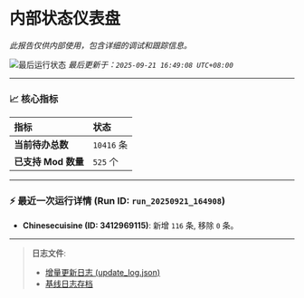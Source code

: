 # 内部状态仪表盘

*此报告仅供内部使用，包含详细的调试和跟踪信息。*

![最后运行状态](https://img.shields.io/badge/Last%20Run-Success-green)
*最后更新于：`2025-09-21 16:49:08 UTC+08:00`*

---

### 📈 **核心指标**

| 指标 | 状态 |
| :--- | :--- |
| **当前待办总数** | ``10416`` 条 |
| **已支持 Mod 数量** | ``525`` 个 |

---

### ⚡ **最近一次运行详情 (Run ID: ``run_20250921_164908``)**

*   **Chinesecuisine (ID: 3412969115)**: 新增 `116` 条, 移除 `0` 条。

---

> **日志文件**:
> *   [增量更新日志 (update_log.json)](../data/logs/update_log.json)
> *   [基线日志存档](../data/logs/archive/)
